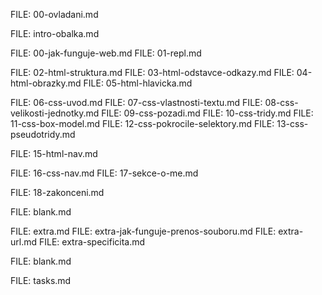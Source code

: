 FILE: 00-ovladani.md

FILE: intro-obalka.md

FILE: 00-jak-funguje-web.md
FILE: 01-repl.md

FILE: 02-html-struktura.md
FILE: 03-html-odstavce-odkazy.md
FILE: 04-html-obrazky.md
FILE: 05-html-hlavicka.md

FILE: 06-css-uvod.md
FILE: 07-css-vlastnosti-textu.md
FILE: 08-css-velikosti-jednotky.md
FILE: 09-css-pozadi.md
FILE: 10-css-tridy.md
FILE: 11-css-box-model.md
FILE: 12-css-pokrocile-selektory.md
FILE: 13-css-pseudotridy.md
<!-- FILE: 14-css-shorthands.md -->
FILE: 15-html-nav.md

FILE: 16-css-nav.md
FILE: 17-sekce-o-me.md
<!-- FILE: intro-co-cekat.md -->
FILE: 18-zakonceni.md

FILE: blank.md

FILE: extra.md
FILE: extra-jak-funguje-prenos-souboru.md
FILE: extra-url.md
FILE: extra-specificita.md

FILE: blank.md

FILE: tasks.md
